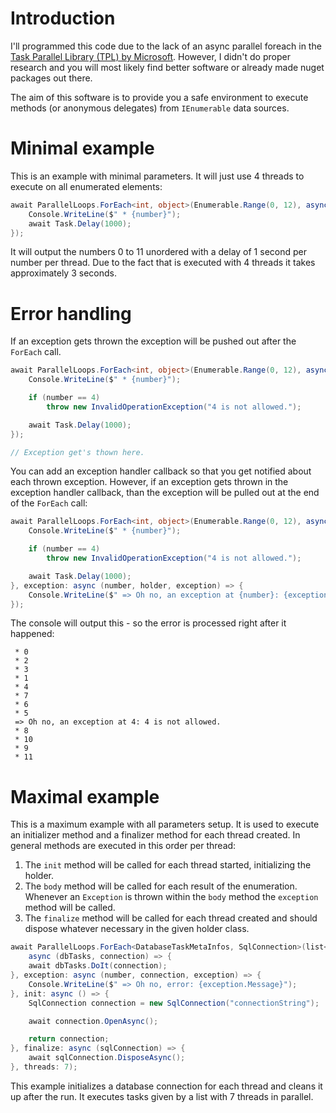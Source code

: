 # Introduction

I'll programmed this code due to the lack of an async parallel foreach in the [Task Parallel Library (TPL) by Microsoft](https://docs.microsoft.com/en-us/dotnet/standard/parallel-programming/task-parallel-library-tpl). However, I didn't do proper research and you will most likely find better software or already made nuget packages out there.

The aim of this software is to provide you a safe environment to execute methods (or anonymous delegates) from `IEnumerable` data sources.

# Minimal example

This is an example with minimal parameters. It will just use 4 threads to execute on all enumerated elements:

```csharp
await ParallelLoops.ForEach<int, object>(Enumerable.Range(0, 12), async (number, holder) => {
    Console.WriteLine($" * {number}");
    await Task.Delay(1000);
});
```

It will output the numbers 0 to 11 unordered with a delay of 1 second per number per thread. Due to the fact that is executed with 4 threads it takes approximately 3 seconds.

# Error handling

If an exception gets thrown the exception will be pushed out after the `ForEach` call.

```csharp
await ParallelLoops.ForEach<int, object>(Enumerable.Range(0, 12), async (number, holder) => {
    Console.WriteLine($" * {number}");

    if (number == 4)
        throw new InvalidOperationException("4 is not allowed.");

    await Task.Delay(1000);
});

// Exception get's thown here.
```

You can add an exception handler callback so that you get notified about each thrown exception. However, if an exception gets thrown in the exception handler callback, than the exception will be pulled out at the end of the `ForEach` call:

```csharp
await ParallelLoops.ForEach<int, object>(Enumerable.Range(0, 12), async (number, holder) => {
    Console.WriteLine($" * {number}");

    if (number == 4)
        throw new InvalidOperationException("4 is not allowed.");

    await Task.Delay(1000);
}, exception: async (number, holder, exception) => {
    Console.WriteLine($" => Oh no, an exception at {number}: {exception.Message}");
});
```

The console will output this - so the error is processed right after it happened:

```
 * 0
 * 2
 * 3
 * 1
 * 4
 * 7
 * 6
 * 5
 => Oh no, an exception at 4: 4 is not allowed.
 * 8
 * 10
 * 9
 * 11
```

# Maximal example

This is a maximum example with all parameters setup. It is used to execute an initializer method and a finalizer method for each thread created. In general methods are executed in this order per thread:

1. The `init` method will be called for each thread started, initializing the holder.
1. The `body` method will be called for each result of the enumeration. Whenever an `Exception` is thrown within the `body` method the `exception` method will be called.
1. The `finalize` method will be called for each thread created and should dispose whatever necessary in the given holder class.

```csharp
await ParallelLoops.ForEach<DatabaseTaskMetaInfos, SqlConnection>(list<DatabaseTaskMetaInfos>,
    async (dbTasks, connection) => {
    await dbTasks.DoIt(connection);
}, exception: async (number, connection, exception) => {
    Console.WriteLine($" => Oh no, error: {exception.Message}");
}, init: async () => {
    SqlConnection connection = new SqlConnection("connectionString");

    await connection.OpenAsync();

    return connection;
}, finalize: async (sqlConnection) => {
    await sqlConnection.DisposeAsync();
}, threads: 7);
```

This example initializes a database connection for each thread and cleans it up after the run. It executes tasks given by a list with 7 threads in parallel.